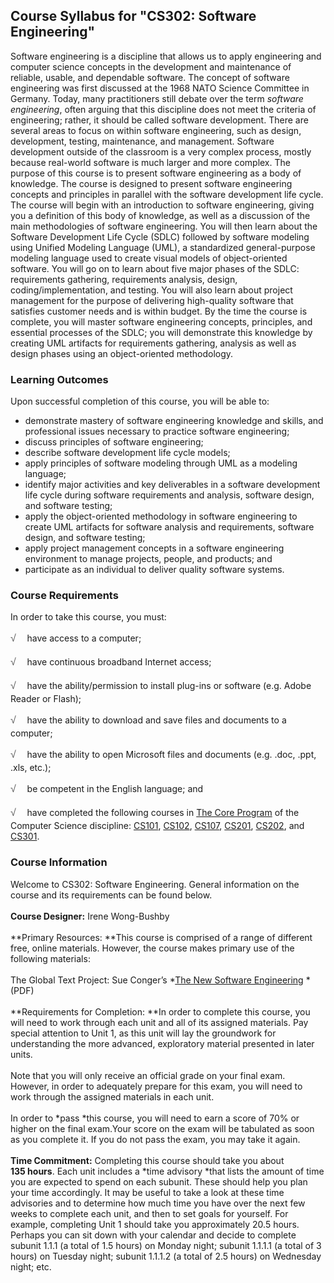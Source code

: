 Course Syllabus for "CS302: Software Engineering"
-------------------------------------------------

Software engineering is a discipline that allows us to apply engineering
and computer science concepts in the development and maintenance of
reliable, usable, and dependable software. The concept of software
engineering was first discussed at the 1968 NATO Science Committee in
Germany. Today, many practitioners still debate over the term *software
engineering*, often arguing that this discipline does not meet the
criteria of engineering; rather, it should be called software
development. There are several areas to focus on within software
engineering, such as design, development, testing, maintenance, and
management. Software development outside of the classroom is a very
complex process, mostly because real-world software is much larger and
more complex. The purpose of this course is to present software
engineering as a body of knowledge. The course is designed to present
software engineering concepts and principles in parallel with the
software development life cycle. The course will begin with an
introduction to software engineering, giving you a definition of this
body of knowledge, as well as a discussion of the main methodologies of
software engineering. You will then learn about the Software Development
Life Cycle (SDLC) followed by software modeling using Unified Modeling
Language (UML), a standardized general-purpose modeling language used to
create visual models of object-oriented software. You will go on to
learn about five major phases of the SDLC: requirements gathering,
requirements analysis, design, coding/implementation, and testing. You
will also learn about project management for the purpose of delivering
high-quality software that satisfies customer needs and is within
budget. By the time the course is complete, you will master software
engineering concepts, principles, and essential processes of the SDLC;
you will demonstrate this knowledge by creating UML artifacts for
requirements gathering, analysis as well as design phases using an
object-oriented methodology.

### Learning Outcomes

Upon successful completion of this course, you will be able to:  

-   demonstrate mastery of software engineering knowledge and skills,
    and professional issues necessary to practice software engineering;
-   discuss principles of software engineering;
-   describe software development life cycle models;
-   apply principles of software modeling through UML as a modeling
    language;
-   identify major activities and key deliverables in a software
    development life cycle during software requirements and analysis,
    software design, and software testing;
-   apply the object-oriented methodology in software engineering to
    create UML artifacts for software analysis and requirements,
    software design, and software testing;
-   apply project management concepts in a software engineering
    environment to manage projects, people, and products; and
-   participate as an individual to deliver quality software systems.

### Course Requirements

In order to take this course, you must:  
  
 <span
style="color: rgb(85, 85, 85); font-family: 'Myriad Pro', 'Gill Sans', 'Gill Sans MT', Calibri, sans-serif; font-size: 16px; line-height: 24px;">√
   </span>have access to a computer;  
  
 <span
style="color: rgb(85, 85, 85); font-family: 'Myriad Pro', 'Gill Sans', 'Gill Sans MT', Calibri, sans-serif; font-size: 16px; line-height: 24px;">√
   </span>have continuous broadband Internet access;  
  
 <span
style="color: rgb(85, 85, 85); font-family: 'Myriad Pro', 'Gill Sans', 'Gill Sans MT', Calibri, sans-serif; font-size: 16px; line-height: 24px;">√
   </span>have the ability/permission to install plug-ins or software
(e.g. Adobe Reader or Flash);  
  
 <span
style="color: rgb(85, 85, 85); font-family: 'Myriad Pro', 'Gill Sans', 'Gill Sans MT', Calibri, sans-serif; font-size: 16px; line-height: 24px;">√
   </span>have the ability to download and save files and documents to a
computer;  
  
 <span
style="color: rgb(85, 85, 85); font-family: 'Myriad Pro', 'Gill Sans', 'Gill Sans MT', Calibri, sans-serif; font-size: 16px; line-height: 24px;">√
   </span>have the ability to open Microsoft files and documents (e.g.
.doc, .ppt, .xls, etc.);  
  
 <span
style="color: rgb(85, 85, 85); font-family: 'Myriad Pro', 'Gill Sans', 'Gill Sans MT', Calibri, sans-serif; font-size: 16px; line-height: 24px;">√
   </span>be competent in the English language; and  
  
 <span
style="color: rgb(85, 85, 85); font-family: 'Myriad Pro', 'Gill Sans', 'Gill Sans MT', Calibri, sans-serif; font-size: 16px; line-height: 24px;">√
   </span>have completed the following courses in [The Core
Program](http://www.saylor.org/majors/computer-science/) of the Computer
Science discipline: [CS101](http://www.saylor.org/courses/cs101/),
[CS102](http://www.saylor.org/courses/cs102/),
[CS107](http://www.saylor.org/courses/cs107/),
[CS201](http://www.saylor.org/courses/cs201/),
[CS202](http://www.saylor.org/courses/cs202/), and
[CS301](http://www.saylor.org/courses/cs301/).

### Course Information

Welcome to CS302: Software Engineering. General information on the
course and its requirements can be found below.  
    
 **Course Designer:** Irene Wong-Bushby  
    
 **Primary Resources: **This course is comprised of a range of different
free, online materials. However, the course makes primary use of the
following materials:  
    
 The Global Text Project: Sue Conger’s *[The New Software
Engineering](http://dl.dropbox.com/u/31779972/The%20New%20Software%20Engineering.pdf) *(PDF)  
    
 **Requirements for Completion: **In order to complete this course, you
will need to work through each unit and all of its assigned materials.
Pay special attention to Unit 1, as this unit will lay the groundwork
for understanding the more advanced, exploratory material presented in
later units.  
    
 Note that you will only receive an official grade on your final exam.
However, in order to adequately prepare for this exam, you will need to
work through the assigned materials in each unit.  
    
 In order to *pass *this course, you will need to earn a score of 70% or
higher on the final exam.Your score on the exam will be tabulated as
soon as you complete it. If you do not pass the exam, you may take it
again.  
    
 **Time Commitment:** Completing this course should take you about
**135 hours**. Each unit includes a *time advisory *that lists the
amount of time you are expected to spend on each subunit. These should
help you plan your time accordingly. It may be useful to take a look at
these time advisories and to determine how much time you have over the
next few weeks to complete each unit, and then to set goals for
yourself. For example, completing Unit 1 should take you approximately
20.5 hours. Perhaps you can sit down with your calendar and decide to
complete subunit 1.1.1 (a total of 1.5 hours) on Monday night; subunit
1.1.1.1 (a total of 3 hours) on Tuesday night; subunit 1.1.1.2 (a total
of 2.5 hours) on Wednesday night; etc.  
    


